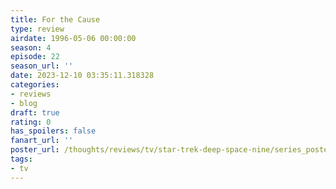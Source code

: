 ```yaml
---
title: For the Cause
type: review
airdate: 1996-05-06 00:00:00
season: 4
episode: 22
season_url: ''
date: 2023-12-10 03:35:11.318328
categories:
- reviews
- blog
draft: true
rating: 0
has_spoilers: false
fanart_url: ''
poster_url: /thoughts/reviews/tv/star-trek-deep-space-nine/series_poster.jpg
tags:
- tv
---
```


